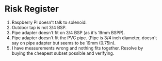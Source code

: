 # Risk Register

1) Raspberry PI doesn't talk to solenoid.
2) Outdoor tap is not 3/4 BSP.
3) Pipe adapter doesn't fit on 3/4 BSP (as it's 19mm BSPP).
4) Pipe adapter doesn't fit the PVC pipe. (Pipe is 3/4 inch diameter, doesn't say on pipe adapter but seems to be 19mm (0.75in).
5) I have measurements wrong and nothing fits together. Resolve by buying the cheapest subset possible and verifying.
